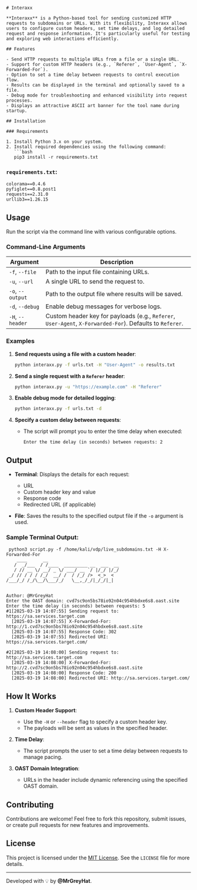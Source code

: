 ```
# Interaxx

**Interaxx** is a Python-based tool for sending customized HTTP requests to subdomains or URLs. With its flexibility, Interaxx allows users to configure custom headers, set time delays, and log detailed request and response information. It's particularly useful for testing and exploring web interactions efficiently.

## Features

- Send HTTP requests to multiple URLs from a file or a single URL.
- Support for custom HTTP headers (e.g., `Referer`, `User-Agent`, `X-Forwarded-For`).
- Option to set a time delay between requests to control execution flow.
- Results can be displayed in the terminal and optionally saved to a file.
- Debug mode for troubleshooting and enhanced visibility into request processes.
- Displays an attractive ASCII art banner for the tool name during startup.

## Installation

### Requirements

1. Install Python 3.x on your system.
2. Install required dependencies using the following command:
   ```bash
   pip3 install -r requirements.txt
   ```

### `requirements.txt`:

```plaintext
colorama==0.4.6
pyfiglet==0.8.post1
requests==2.31.0
urllib3==1.26.15
```

## Usage

Run the script via the command line with various configurable options.

### Command-Line Arguments

| Argument           | Description                                                                                              |
|--------------------|----------------------------------------------------------------------------------------------------------|
| `-f`, `--file`     | Path to the input file containing URLs.                                                                  |
| `-u`, `--url`      | A single URL to send the request to.                                                                     |
| `-o`, `--output`   | Path to the output file where results will be saved.                                                     |
| `-d`, `--debug`    | Enable debug messages for verbose logs.                                                                  |
| `-H`, `--header`   | Custom header key for payloads (e.g., `Referer`, `User-Agent`, `X-Forwarded-For`). Defaults to `Referer`. |

### Examples

1. **Send requests using a file with a custom header**:
   ```bash
   python interaxx.py -f urls.txt -H "User-Agent" -o results.txt
   ```

2. **Send a single request with a `Referer` header**:
   ```bash
   python interaxx.py -u "https://example.com" -H "Referer"
   ```

3. **Enable debug mode for detailed logging**:
   ```bash
   python interaxx.py -f urls.txt -d
   ```

4. **Specify a custom delay between requests**:
   - The script will prompt you to enter the time delay when executed:
     ```plaintext
     Enter the time delay (in seconds) between requests: 2
     ```

## Output

- **Terminal**: Displays the details for each request:
  - URL
  - Custom header key and value
  - Response code
  - Redirected URL (if applicable)
  
- **File**: Saves the results to the specified output file if the `-o` argument is used.

### Sample Terminal Output:

```plaintext
 python3 script.py -f /home/kali/vdp/live_subdomains.txt -H X-Forwarded-For
    ____      __
   /  _/___  / /____  _________ __  ___  __
   / // __ \/ __/ _ \/ ___/ __ `/ |/_/ |/_/
 _/ // / / / /_/  __/ /  / /_/ />  <_>  <
/___/_/ /_/\__/\___/_/   \__,_/_/|_/_/|_|


Author: @MrGreyHat
Enter the OAST domain: cvd7sc9on5bs78io92n04c954hbdxe6s8.oast.site
Enter the time delay (in seconds) between requests: 5
#1[2025-03-19 14:07:55] Sending request to: https://sa.services.target.com
  [2025-03-19 14:07:55] X-Forwarded-For: http://1.cvd7sc9on5bs78io92n04c954hbdxe6s8.oast.site
  [2025-03-19 14:07:55] Response Code: 302
  [2025-03-19 14:07:55] Redirected URI: https://sa.services.target.com/

#2[2025-03-19 14:08:00] Sending request to: http://sa.services.target.com
  [2025-03-19 14:08:00] X-Forwarded-For: http://2.cvd7sc9on5bs78io92n04c954hbdxe6s8.oast.site
  [2025-03-19 14:08:00] Response Code: 200
  [2025-03-19 14:08:00] Redirected URI: http://sa.services.target.com/
```

## How It Works

1. **Custom Header Support**:
   - Use the `-H` or `--header` flag to specify a custom header key.
   - The payloads will be sent as values in the specified header.

2. **Time Delay**:
   - The script prompts the user to set a time delay between requests to manage pacing.

3. **OAST Domain Integration**:
   - URLs in the header include dynamic referencing using the specified OAST domain.

## Contributing

Contributions are welcome! Feel free to fork this repository, submit issues, or create pull requests for new features and improvements.

## License

This project is licensed under the [MIT License](https://opensource.org/licenses/MIT). See the `LICENSE` file for more details.

---

Developed with 💡 by **@MrGreyHat**.
